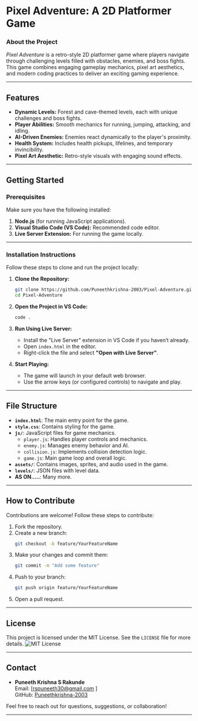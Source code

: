 

# **Pixel Adventure: A 2D Platformer Game**  

### **About the Project**  
*Pixel Adventure* is a retro-style 2D platformer game where players navigate through challenging levels filled with obstacles, enemies, and boss fights. This game combines engaging gameplay mechanics, pixel art aesthetics, and modern coding practices to deliver an exciting gaming experience.  

---

## **Features**  
- **Dynamic Levels:** Forest and cave-themed levels, each with unique challenges and boss fights.  
- **Player Abilities:** Smooth mechanics for running, jumping, attacking, and idling.  
- **AI-Driven Enemies:** Enemies react dynamically to the player's proximity.  
- **Health System:** Includes health pickups, lifelines, and temporary invincibility.  
- **Pixel Art Aesthetic:** Retro-style visuals with engaging sound effects.

---

## **Getting Started**  

### **Prerequisites**  
Make sure you have the following installed:  
1. **Node.js** (for running JavaScript applications).  
2. **Visual Studio Code (VS Code):** Recommended code editor.  
3. **Live Server Extension:** For running the game locally.  

---

### **Installation Instructions**  
Follow these steps to clone and run the project locally:

1. **Clone the Repository:**  
   ```bash
   git clone https://github.com/Puneethkrishna-2003/Pixel-Adventure.git
   cd Pixel-Adventure
   ```

2. **Open the Project in VS Code:**  
   ```bash
   code .
   ```

3. **Run Using Live Server:**  
   - Install the "Live Server" extension in VS Code if you haven’t already.  
   - Open `index.html` in the editor.  
   - Right-click the file and select **"Open with Live Server"**.  

4. **Start Playing:**  
   - The game will launch in your default web browser.  
   - Use the arrow keys (or configured controls) to navigate and play.  

---

## **File Structure**  
- **`index.html`**: The main entry point for the game.  
- **`style.css`**: Contains styling for the game.  
- **`js/`**: JavaScript files for game mechanics.  
  - `player.js`: Handles player controls and mechanics.  
  - `enemy.js`: Manages enemy behavior and AI.  
  - `collision.js`: Implements collision detection logic.  
  - `game.js`: Main game loop and overall logic.  
- **`assets/`**: Contains images, sprites, and audio used in the game.  
- **`levels/`**: JSON files with level data.  
- **AS ON.....**: Many more.  

---

## **How to Contribute**  
Contributions are welcome! Follow these steps to contribute:  

1. Fork the repository.  
2. Create a new branch:  
   ```bash
   git checkout -b feature/YourFeatureName
   ```  
3. Make your changes and commit them:  
   ```bash
   git commit -m "Add some feature"
   ```  
4. Push to your branch:  
   ```bash
   git push origin feature/YourFeatureName
   ```  
5. Open a pull request.  

---

## **License**  
This project is licensed under the MIT License. See the `LICENSE` file for more details.
![MIT License](https://img.shields.io/badge/license-MIT-blue.svg)

---

## **Contact**  
- **Puneeth Krishna S Rakunde**  
  Email: [rspuneeth30@gmail.com ]  
  GitHub: [Puneethkrishna-2003](https://github.com/Puneethkrishna-2003)  

Feel free to reach out for questions, suggestions, or collaboration!  

---
